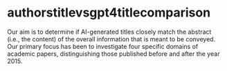 # authorstitlevsgpt4titlecomparison
Our aim is to determine if AI-generated titles closely match the abstract (i.e., the content) of the overall information that is meant to be conveyed. Our primary focus has been to investigate four specific domains of academic papers, distinguishing those published before and after the year 2015.
